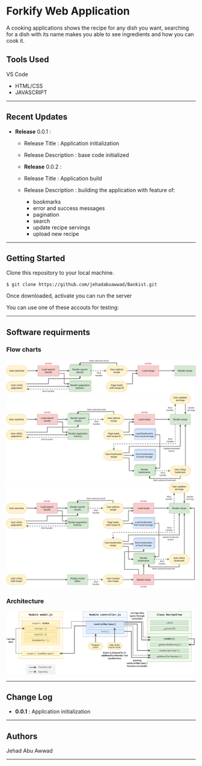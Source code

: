 # Forkify Web Application

A cooking applications shows the recipe for any dish you want, searching for a dish with its name makes you able to see ingredients and how you can cook it.

## Tools Used

VS Code

- HTML/CSS
- JAVASCRIPT

---

## Recent Updates

- **Release** 0.0.1 :

  - Release Title : Application initialization
  - Release Description : base code initialized

  - **Release** 0.0.2 :

  - Release Title : Application build
  - Release Description : building the application with feature of:

    - bookmarks
    - error and success messages
    - pagination
    - search
    - update recipe servings
    - upload new recipe

---

## Getting Started

Clone this repository to your local machine.

```
$ git clone https://github.com/jehadabuawwad/Bankist.git
```

Once downloaded, activate you can run the server

You can use one of these accouts for testing:

---

## Software requirments

### Flow charts

![flowchart-1](./documentation//flowcharts/forkify-flowchart-part-1.png)
![flowchart-2](./documentation//flowcharts/forkify-flowchart-part-2.png)
![flowchart-3](./documentation//flowcharts/forkify-flowchart-part-3.png)

### Architecture

![flowchart-3](./documentation//architecture//forkify-architecture-recipe-loading.png)

---

## Change Log

- **0.0.1** : Application initialization

---

## Authors

Jehad Abu Awwad

---
